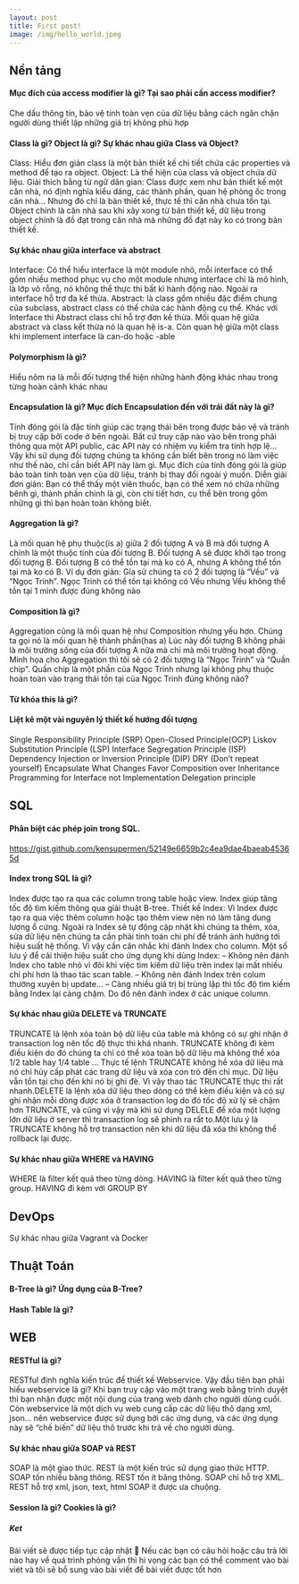 ```yaml
---
layout: post
title: First post!
image: /img/hello_world.jpeg
---
```


## Nền tảng
#### Mục đích của access modifier là gì? Tại sao phải cần access modifier?
Che dấu thông tin, bảo vệ tính toàn vẹn của dữ liệu bằng cách ngăn chặn người dùng thiết lập những giá trị không phù hợp
#### Class là gì? Object là gì? Sự khác nhau giữa Class và Object?
Class: Hiểu đơn giản class là một bản thiết kế chi tiết chứa các properties và method để tạo ra object.
Object: Là thể hiện của class và object chứa dữ liệu.
Giải thích bằng từ ngữ dân gian: Class được xem như bản thiết kế một căn nhà, nó định nghĩa kiểu dáng, các thành phần, quan hệ phòng ốc trong căn nhà… Nhưng đó chỉ là bản thiết kế, thực tế thì căn nhà chưa tồn tại. Object chính là căn nhà sau khi xây xong từ bản thiết kế, dữ liệu trong object chính là đồ đạt trong căn nhà mà những đồ đạt này ko có trong bản thiết kế.

#### Sự khác nhau giữa interface và abstract
Interface: Có thể hiểu interface là một module nhỏ, mỗi interface có thể gồm nhiều method phục vụ cho một module nhưng interface chỉ là mô hình, là lớp vỏ rỗng, nó không thể thực thi bất kì hành động nào. Ngoài ra interface hỗ trợ đa kế thừa.
Abstract: là class gồm nhiều đặc điểm chung của subclass, abstract class có thể chứa các hành động cụ thể. Khác với Interface thì Abstract class chỉ hỗ trợ đơn kế thừa.
Mối quan hệ giữa abstract và class kết thừa nó là quan hệ is-a. Còn quan hệ giữa một class khi implement interface là can-do hoặc -able

#### Polymorphism là gì?
Hiểu nôm na là mỗi đối tượng thể hiện những hành động khác nhau trong từng hoàn cảnh khác nhau

#### Encapsulation là gì? Mục đích Encapsulation đến với trái đất này là gì?
Tính đóng gói là đặc tính giúp các trạng thái bên trong được bảo vệ và tránh bị truy cập bởi code ở bên ngoài. Bất cứ truy cập nào vào bên trong phải thông qua một API public, các API này có nhiệm vụ kiểm tra tính hợp lệ… Vậy khi sử dụng đối tượng chúng ta không cần biết bên trong nó làm việc như thế nào, chỉ cần biết API này làm gì. Mục đích của tính đóng gói là giúp bảo toàn tính toàn vẹn của dữ liệu, tránh bị thay đổi ngoài ý muốn.
Diễn giải đơn giản: Bạn có thể thấy một viên thuốc, bạn có thể xem nó chữa những bênh gì, thành phần chính là gì, còn chi tiết hơn, cụ thể bên trong gồm những gì thì bạn hoàn toàn không biết.
#### Aggregation là gì?

Là mối quan hệ phụ thuộc(is a) giữa 2 đối tượng A và B mà đối tượng A chính là một thuộc tính của đối tượng B. Đối tượng A sẽ được khởi tạo trong đối tượng B. Đối tượng B có thể tồn tại mà ko có A, nhưng A không thể tồn tại mà ko có B.
Ví dụ đơn giản: Gỉa sử chúng ta có 2 đối tượng là “Vếu” và “Ngọc Trinh”. Ngọc Trinh có thể tồn tại không có Vếu nhưng Vếu không thể tồn tại 1 mình được đúng không nào
#### Composition là gì?
Aggregation cũng là mối quan hệ như Composition nhưng yếu hơn. Chúng ta gọi nó là mối quan hệ thành phần(has a)
Lúc này đối tượng B không phải là môi trường sống của đối tượng A nữa mà chỉ mà môi trường hoạt động.
Minh họa cho Aggregation thì tôi sẽ có 2 đối tượng là “Ngọc Trinh” và “Quần chip”. Quần chip là một phần của Ngọc Trinh nhưng lại không phụ thuộc hoàn toàn vào trạng thái tồn tại của Ngọc Trinh đúng không nào?

#### Từ khóa this là gì?

#### Liệt kê một vài nguyên lý thiết kế hướng đối tượng
Single Responsibility Principle (SRP)
Open-Closed Principle(OCP)
Liskov Substitution Principle (LSP)
Interface Segregation Principle (ISP)
Dependency Injection or Inversion Principle (DIP)
DRY (Don’t repeat yourself)
Encapsulate What Changes
Favor Composition over Inheritance
Programming for Interface not Implementation
Delegation principle

## SQL
#### Phân biệt các phép join trong SQL.
https://gist.github.com/kensupermen/52149e6659b2c4ea9dae4baeab45365d

#### Index trong SQL là gì?
Index được tạo ra qua các column trong table hoặc view. Index giúp tăng tốc độ tìm kiếm thông qua giải thuật B-tree.
Thiết kế Index:
Vì Index được tạo ra qua việc thêm column hoặc tạo thêm view nên nó làm tăng dung lượng ổ cứng. Ngoài ra Index sẽ tự động cập nhật khi chúng ta thêm, xóa, sửa dữ liệu nên chúng ta cần phải tính toán chi phí để tránh ảnh hưởng tới hiệu suất hệ thống. Vì vậy cần cân nhắc khi đánh Index cho column.
Một số lưu ý để cải thiện hiệu suất cho ứng dụng khi dùng Index:
  – Không nên đánh Index cho table nhỏ vì đôi khi việc tìm kiếm dữ liệu trên index lại mất nhiều chi phí hơn là thao tác scan table.
  – Không nên đánh Index trên colum thường xuyên bị update…
  – Càng nhiều giá trị bị trùng lặp thì tốc độ tìm kiếm bằng Index lại càng chậm. Do đó nên đánh index ở các unique column.
#### Sự khác nhau giữa DELETE và TRUNCATE
TRUNCATE là lệnh xóa toàn bộ dữ liệu của table mà không có sự ghi nhận ở transaction log nên tốc độ thực thi khá nhanh. TRUNCATE không đi kèm điều kiện do đó chúng ta chỉ có thể xóa toàn bộ dữ liệu mà không thể xóa 1/2 table hay 1/4 table …
Thực tế lệnh TRUNCATE không hề xóa dữ liệu mà nó chỉ hủy cấp phát các trang dữ liệu và xóa con trỏ đến chỉ mục. Dữ liệu vẫn tồn tại cho đến khi nó bị ghi đè. Vì vậy thao tác TRUNCATE thực thi rất nhanh.DELETE là lệnh xóa dữ liệu theo dòng có thể kèm điều kiện và có sự ghi nhận mỗi dòng được xóa ở transaction log do đó tốc độ xử lý sẽ chậm hơn TRUNCATE, và cũng vì vậy mà khi sử dụng DELELE để xóa một lượng lớn dữ liệu ở server thì transaction log sẽ phình ra rất to.Một lưu ý là TRUNCATE không hỗ trợ transaction nên khi dữ liệu đã xóa thì không thể rollback lại được.

#### Sự khác nhau giữa WHERE và HAVING
WHERE là filter kết quả theo từng dòng.
HAVING là filter kết quả theo từng group. HAVING đi kèm với GROUP BY

## DevOps
Sự khác nhau giữa Vagrant và Docker

## Thuật Toán

#### B-Tree là gì? Ứng dụng của B-Tree?
#### Hash Table là gì?

## WEB

#### RESTful là gì?
RESTful định nghĩa kiến trúc để thiết kế Webservice.
Vậy đầu tiên bạn phải hiểu webservice là gì?
Khi bạn truy cập vào một trang web bằng trình duyệt thì bạn nhận được một nội dung của trang web dành cho người dùng cuối. Còn webservice là một dịch vụ web cung cấp các dữ liệu thô dạng xml, json… nên webservice được sử dụng bởi các ứng dụng, và các ứng dụng này sẽ “chế biến” dữ liệu thô trước khi trả về cho người dùng.

#### Sự khác nhau giữa SOAP và REST

SOAP là một giao thức. REST là một kiến trúc sử dụng giao thức HTTP.
SOAP tốn nhiều băng thông. REST tốn ít băng thông.
SOAP chỉ hỗ trợ XML. REST hỗ trợ xml, json, text, html
SOAP ít được ưa chuộng.
#### Session là gì? Cookies là gì?


##### Ket
Bài viết sẽ được tiếp tục cập nhật 🙂 Nếu các bạn có câu hỏi hoặc câu trả lời nào hay về quá trình phỏng vấn thì hi vọng các bạn có thể comment vào bài viét và tôi sẽ bổ sung vào bài viết để bài viết được tốt hơn
